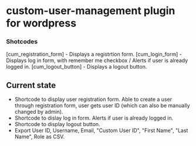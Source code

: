 # custom-user-management plugin for wordpress

### Shotcodes
[cum_registration_form] - Displays a registrtion form.
[cum_login_form] - Displays log in form, with remember me checkbox / Alerts if user is already logged in.
[cum_logout_button] - Displays a logout button.

## Current state
- Shortcode to display user registration form. Able to create a user through registration form, user gets user ID (which can also be manually changed by admin).
- Shortcode to dislay log in form. Alerts if user is already logged in.
- Shortcode to display logout button.
- Export User ID, Username, Email, "Custom User ID", "First Name", "Last Name", Role as CSV.